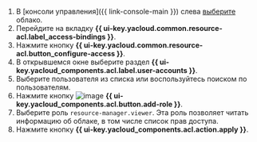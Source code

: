 1. В [консоли управления]({{ link-console-main }}) слева [выберите](../../resource-manager/operations/cloud/switch-cloud.md) облако.
1. Перейдите на вкладку **{{ ui-key.yacloud.common.resource-acl.label_access-bindings }}**.
1. Нажмите кнопку **{{ ui-key.yacloud.common.resource-acl.button_configure-access }}**.
1. В открывшемся окне выберите раздел **{{ ui-key.yacloud_components.acl.label.user-accounts }}**.
1. Выберите пользователя из списка или воспользуйтесь поиском по пользователям.
1. Нажмите кнопку ![image](../../_assets/console-icons/plus.svg) **{{ ui-key.yacloud_components.acl.button.add-role }}**.
1. Выберите роль `resource-manager.viewer`. Эта роль позволяет читать информацию об облаке, в том числе список прав доступа.
1. Нажмите кнопку **{{ ui-key.yacloud_components.acl.action.apply }}**.